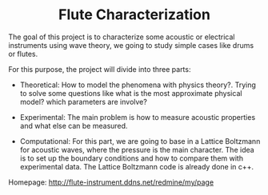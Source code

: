 <center> <h1>Flute Characterization</h1> </center>


The goal of this project is to characterize some acoustic or electrical instruments using wave theory, we going to study simple cases like drums or flutes.


For this purpose, the project will divide into three parts:


* Theoretical: How to model the phenomena with physics theory?. Trying to solve some questions like what is the most approximate physical model? which parameters are involve?

* Experimental: The main problem is how to measure acoustic properties and what else can be measured.

* Computational: For this part, we are going to base in a Lattice Boltzmann for acoustic waves, where the pressure is the main character. The idea is to set up the boundary conditions and how to compare them with experimental data.
The Lattice Boltzmann code is already done in c++.


Homepage: http://flute-instrument.ddns.net/redmine/my/page
